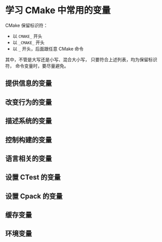 # 学习 CMake 中常用的变量

CMake 保留标识符：

+ 以 `CMAKE_` 开头
+ 以 `_CMAKE_` 开头
+ 以 `_` 开头，后面跟任意 CMake 命令

其中，不管是大写还是小写、混合大小写，
只要符合上述列表，均为保留标识符，
命令变量时，要尽量避免。

## 提供信息的变量

## 改变行为的变量

## 描述系统的变量

## 控制构建的变量

## 语言相关的变量

## 设置 CTest 的变量

## 设置 Cpack 的变量

## 缓存变量

## 环境变量
